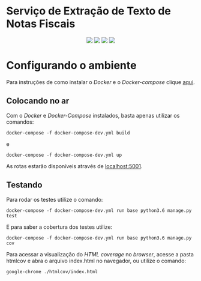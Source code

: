 
# Serviço de Extração de Texto de Notas Fiscais  

<div style="text-align: center"> 

<a href="https://travis-ci.com/Kalkuli/2018.2-Kalkuli_Extraction"><img src="https://travis-ci.com/Kalkuli/2018.2-Kalkuli_Extraction.svg?branch=master" /></a>
<a href="https://codeclimate.com/github/Kalkuli/2018.2-Kalkuli_Extraction/test_coverage"><img src="https://api.codeclimate.com/v1/badges/6a9fd127ec7d6c8f6a1e/test_coverage" /></a>
<a href="https://codeclimate.com/github/Kalkuli/2018.2-Kalkuli_Extraction/maintainability"><img src="https://api.codeclimate.com/v1/badges/6a9fd127ec7d6c8f6a1e/maintainability" /></a>
<a href="https://opensource.org/licenses/GPL-3.0"><img src="https://img.shields.io/badge/license-GPL-%235DA8C1.svg"/></a>

</div> 


# Configurando o ambiente
Para instruções de como instalar o _Docker_ e o _Docker-compose_ clique [aqui](https://github.com/Kalkuli/2018.2-Kalkuli_Front-End/blob/master/README.md). 


## Colocando no ar
Com o _Docker_ e _Docker-Compose_ instalados, basta apenas utilizar os comandos:

```
docker-compose -f docker-compose-dev.yml build
```

e

```
docker-compose -f docker-compose-dev.yml up
```
    

As rotas estarão disponíveis através de [localhost:5001](http://localhost:5001/).

## Testando

Para rodar os testes utilize o comando:

```
docker-compose -f docker-compose-dev.yml run base python3.6 manage.py test
```

E para saber a cobertura dos testes utilize:

```
docker-compose -f docker-compose-dev.yml run base python3.6 manage.py cov
```

Para acessar a visualização do _HTML coverage_ no _browser_, acesse a pasta htmlcov e abra o arquivo index.html no navegador, ou utilize o comando:

```
google-chrome ./htmlcov/index.html
```